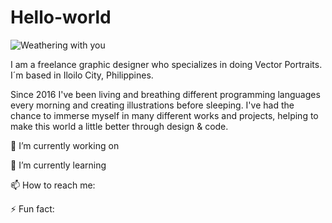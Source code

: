 # Hello-world
![Weathering with you](https://media1.tenor.com/images/bcb760ae97dc97e7d6855fe2694e345f/tenor.gif)

I am a freelance graphic designer who specializes in doing Vector Portraits. I´m based in Iloilo City, Philippines.

Since 2016 I've been living and breathing different programming languages every morning and creating illustrations before sleeping. 
I've had the chance to immerse myself in many different works and projects, helping to make this world a little better through design & code.

🔭 I’m currently working on 

🌱 I’m currently learning 

📫 How to reach me:

⚡ Fun fact:


<!--
**ayrrajane/ayrrajane** is a ✨ _special_ ✨ repository because its `README.md` (this file) appears on your GitHub profile.

Here are some ideas to get you started:

- 🔭 I’m currently working on ...
- 🌱 I’m currently learning ...
- 👯 I’m looking to collaborate on ...
- 🤔 I’m looking for help with ...
- 💬 Ask me about ...
- 📫 How to reach me: ...
- 😄 Pronouns: ...
- ⚡ Fun fact: ...
-->
